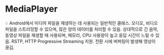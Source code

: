 # MediaPlayer

<aside>
💡 Android에서 미디어 파일을 재생하는 데 사용되는 일반적인 클래스.
오디오, 비디오 파일을 스트리밍할 수 있으며, 많은 양의 데이터를 처리할 수 있음.
상대적으로 긴 음악, 동영상 파일을 재생할 때 사용되며, 메모리, CPU 사용량이 높고 응답 시간이 느릴 수 있음.
RSTP, HTTP Progressive Streaming 지원.
전환 시에 버퍼링이 발생해 영상이 끊김.

</aside>